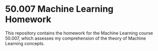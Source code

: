# 50.007 Machine Learning Homework

This repository contains the homework for the Machine Learning course 50.007, which assesses my comprehension of the theory of Machine Learning concepts.
